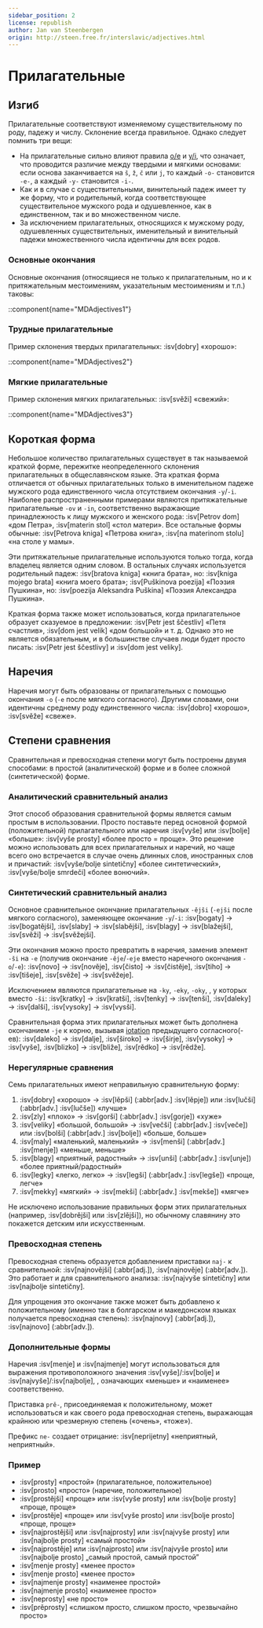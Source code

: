 ```yaml
---
sidebar_position: 2
license: republish
author: Jan van Steenbergen
origin: http://steen.free.fr/interslavic/adjectives.html
---
```


# Прилагательные

## Изгиб

Прилагательные соответствуют изменяемому существительному по роду, падежу и числу. Склонение всегда правильное. Однако следует помнить три вещи:

- На прилагательные сильно влияют правила [o/e][1] и [y/i][2], что означает, что проводится различие между твердыми и мягкими основами: если основа заканчивается на `š`, `ž`, `č`  или `j`, то каждый `-o-` становится `-e-`, а каждый `-y-` становится `-i-`.
- Как и в случае с существительными, винительный падеж имеет ту же форму, что и родительный, когда соответствующее существительное мужского рода и одушевленное, как в единственном, так и во множественном числе.
- За исключением прилагательных, относящихся к мужскому роду, одушевленных существительных, именительный и винительный падежи множественного числа идентичны для всех родов.

### Основные окончания

Основные окончания (относящиеся не только к прилагательным, но и к притяжательным местоимениям, указательным местоимениям и т.п.) таковы:

::component{name="MDAdjectives1"}

### Трудные прилагательные

Пример склонения твердых прилагательных: :isv[dobry] «хорошо»:

::component{name="MDAdjectives2"}

### Мягкие прилагательные

Пример склонения мягких прилагательных: :isv[svěži] «свежий»:

::component{name="MDAdjectives3"}

## Короткая форма

Небольшое количество прилагательных существует в так называемой краткой форме, пережитке неопределенного склонения прилагательных в общеславянском языке. Эта краткая форма отличается от обычных прилагательных только в именительном падеже мужского рода единственного числа отсутствием окончания `-y`/`-i`. Наиболее распространенными примерами являются притяжательные прилагательные `-ov` и `-in`, соответственно выражающие принадлежность к лицу мужского и женского рода: :isv[Petrov dom] «дом Петра», :isv[materin stol] «стол матери». Все остальные формы обычные: :isv[Petrova kniga] «Петрова книга», :isv[na materinom stolu] «на столе у мамы».

Эти притяжательные прилагательные используются только тогда, когда владелец является одним словом. В остальных случаях используется родительный падеж: :isv[bratova kniga] «книга брата», но: :isv[kniga mojego brata] «книга моего брата»; :isv[Puškinova poezija] «Поэзия Пушкина», но: :isv[poezija Aleksandra Puškina] «Поэзия Александра Пушкина».

Краткая форма также может использоваться, когда прилагательное образует сказуемое в предложении: :isv[Petr jest ščestliv] «Петя счастлив», :isv[dom jest velik] «дом большой» и т. д. Однако это не является обязательным, и в большинстве случаев люди будет просто писать: :isv[Petr jest ščestlivy] и :isv[dom jest veliky].

## Наречия

Наречия могут быть образованы от прилагательных с помощью окончания `-o` (`-e` после мягкого согласного). Другими словами, они идентичны среднему роду единственного числа: :isv[dobro] «хорошо», :isv[svěže] «свеже».

## Степени сравнения

Сравнительная и превосходная степени могут быть построены двумя способами: в простой (аналитической) форме и в более сложной (синтетической) форме.

### Аналитический сравнительный анализ

Этот способ образования сравнительной формы является самым простым в использовании. Просто поставьте перед основной формой (положительной) прилагательного или наречия :isv[vyše] или :isv[bolje] «больше»: :isv[vyše prosty] «более просто = проще». Это решение можно использовать для всех прилагательных и наречий, но чаще всего оно встречается в случае очень длинных слов, иностранных слов и причастий: :isv[vyše/bolje sintetičny] «более синтетический», :isv[vyše/bolje smrdeči] «более вонючий».

### Синтетический сравнительный анализ

Основное сравнительное окончание прилагательных `-ějši` (`-ejši` после мягкого согласного), заменяющее окончание `-y`/`-i`: :isv[bogaty] → :isv[bogatějši], :isv[slaby]  → :isv[slabějši], :isv[blagy]  → :isv[blažejši], :isv[svěži]  → :isv[svěžejši].

Эти окончания можно просто превратить в наречия, заменив элемент `-ši` на `-e` (получив окончание `-ěje`/`-eje` вместо наречного окончания `-o`/`-e`): :isv[novo] → :isv[nověje], :isv[čisto]  → :isv[čistěje], :isv[tiho]  → :isv[tišeje], :isv[svěže] → :isv[svěžeje].

Исключением являются прилагательные на `-ky`, `-eky`, `-oky`, , у которых вместо `-ši`: :isv[kratky] → :isv[kratši], :isv[tenky]  → :isv[tenši], :isv[daleky]  → :isv[dalši], :isv[vysoky]  → :isv[vysši].

Сравнительная форма этих прилагательных может быть дополнена окончанием `-je` к корню, вызывая [iotation][3] предыдущего согласного(-ев): :isv[daleko] → :isv[dalje], :isv[široko]  → :isv[širje], :isv[vysoky]  → :isv[vyše], :isv[blizko]  → :isv[bliže], :isv[rědko]  → :isv[rědže].

### Нерегулярные сравнения

Семь прилагательных имеют неправильную сравнительную форму:

1. :isv[dobry] «хорошо» → :isv[lěpši] (:abbr[adv.] :isv[lěpje]) или :isv[lučši] (:abbr[adv.] :isv[lučše]) «лучше»
2. :isv[zly] «плохо» → :isv[gorši] (:abbr[adv.] :isv[gorje]) «хуже»
3. :isv[veliky] «большой, большой» → :isv[večši] (:abbr[adv.] :isv[veče]) или :isv[bolši] (:abbr[adv.] :isv[bolje]) «больше, больше»
4. :isv[maly] «маленький, маленький» → :isv[menši] (:abbr[adv.] :isv[menje]) «меньше, меньше»
5. :isv[blagy] «приятный, радостный» → :isv[unši] (:abbr[adv.] :isv[unje]) «более приятный/радостный»
6. :isv[legky] «легко, легко» → :isv[legši] (:abbr[adv.] :isv[legše]) «проще, легче»
7. :isv[mekky] «мягкий» → :isv[mekši] (:abbr[adv.] :isv[mekše]) «мягче»

Не исключено использование правильных форм этих прилагательных (например, :isv[dobrějši] или :isv[zlějši]), но обычному славянину это покажется детским или искусственным.

### Превосходная степень

Превосходная степень образуется добавлением приставки `naj-` к сравнительной: :isv[najnovějši] (:abbr[adj.]), :isv[najnověje] (:abbr[adv.]). Это работает и для сравнительного анализа: :isv[najvyše sintetičny] или :isv[najbolje sintetičny].

Для упрощения это окончание также может быть добавлено к положительному (именно так в болгарском и македонском языках получается превосходная степень): :isv[najnovy] (:abbr[adj.]), :isv[najnovo] (:abbr[adv.]).

### Дополнительные формы

Наречия :isv[menje] и :isv[najmenje] могут использоваться для выражения противоположного значения :isv[vyše]/:isv[bolje]  и :isv[najvyše]/:isv[najbolje], , означающих «меньше» и «наименее» соответственно.

Приставка `prě-`, присоединяемая к положительному, может использоваться и как своего рода превосходная степень, выражающая крайнюю или чрезмерную степень («очень», «тоже»).

Префикс `ne-` создает отрицание: :isv[neprijetny] «неприятный, неприятный».

### Пример

- :isv[prosty] «простой» (прилагательное, положительное)
- :isv[prosto] «просто» (наречие, положительное)
- :isv[prostějši] «проще» или :isv[vyše prosty] или :isv[bolje prosty] «проще, проще»
- :isv[prostěje] «проще» или :isv[vyše prosto] или :isv[bolje prosto] «проще, проще»
- :isv[najprostějši] или :isv[najprosty] или :isv[najvyše prosty] или :isv[najbolje prosty] «самый простой»
- :isv[najprostěje] или :isv[najprosto] или :isv[najvyše prosto] или :isv[najbolje prosto] „самый простой, самый простой”
- :isv[menje prosty] «менее просто»
- :isv[menje prosto] «менее просто»
- :isv[najmenje prosty] «наименее простой»
- :isv[najmenje prosto] «наименее просто»
- :isv[neprosty] «не просто»
- :isv[prěprosty] «слишком просто, слишком просто, чрезвычайно просто»

[1]: ../phonology.md#o--e

[2]: ../phonology.md#y--ie

[3]: ../phonology.md#iotation
